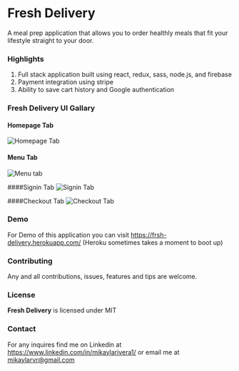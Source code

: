 # Fresh Delivery
A meal prep application that allows you to order healthly meals that fit your lifestyle straight to your door.

### Highlights
1. Full stack application built using react, redux, sass, node.js, and firebase
2. Payment integration using stripe
3. Ability to save cart history and Google authentication

### Fresh Delivery UI Gallary
#### Homepage Tab
![Homepage Tab](https://i.postimg.cc/NfXTQVyb/homepage-frsh.png)

#### Menu Tab
![Menu tab](https://i.postimg.cc/vmbKdkz6/screencapture-frsh-delivery-herokuapp-menu-2020-10-07-12-29-04.png)

####Signin Tab
![Signin Tab](https://i.postimg.cc/sgpLqspr/screencapture-frsh-delivery-herokuapp-signin-2020-10-07-12-29-42.png)

####Checkout Tab
![Checkout Tab](https://i.postimg.cc/RCJxGrbM/screencapture-frsh-delivery-herokuapp-checkout-2020-10-07-12-30-32.png)


### Demo
For Demo of this application you can visit https://frsh-delivery.herokuapp.com/ (Heroku sometimes takes a moment to boot up)

### Contributing
Any and all contributions, issues, features and tips are welcome.

### License
**Fresh Delivery** is licensed under MIT

### Contact

For any inquires find me on Linkedin at https://www.linkedin.com/in/mikaylarivera1/ or email me at mikaylarvr@gmail.com

